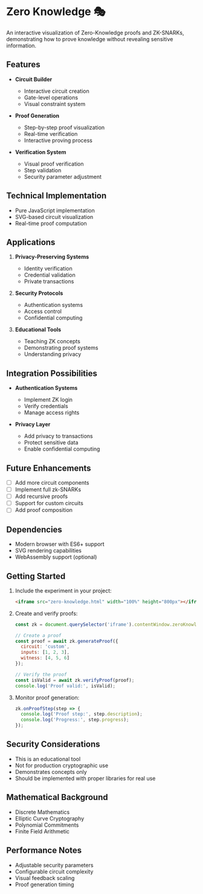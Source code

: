 # Zero Knowledge 🎭

An interactive visualization of Zero-Knowledge proofs and ZK-SNARKs, demonstrating how to prove knowledge without revealing sensitive information.

## Features

- **Circuit Builder**
  - Interactive circuit creation
  - Gate-level operations
  - Visual constraint system

- **Proof Generation**
  - Step-by-step proof visualization
  - Real-time verification
  - Interactive proving process

- **Verification System**
  - Visual proof verification
  - Step validation
  - Security parameter adjustment

## Technical Implementation

- Pure JavaScript implementation
- SVG-based circuit visualization
- Real-time proof computation

## Applications

1. **Privacy-Preserving Systems**
   - Identity verification
   - Credential validation
   - Private transactions

2. **Security Protocols**
   - Authentication systems
   - Access control
   - Confidential computing

3. **Educational Tools**
   - Teaching ZK concepts
   - Demonstrating proof systems
   - Understanding privacy

## Integration Possibilities

- **Authentication Systems**
  - Implement ZK login
  - Verify credentials
  - Manage access rights

- **Privacy Layer**
  - Add privacy to transactions
  - Protect sensitive data
  - Enable confidential computing

## Future Enhancements

- [ ] Add more circuit components
- [ ] Implement full zk-SNARKs
- [ ] Add recursive proofs
- [ ] Support for custom circuits
- [ ] Add proof composition

## Dependencies

- Modern browser with ES6+ support
- SVG rendering capabilities
- WebAssembly support (optional)

## Getting Started

1. Include the experiment in your project:
   ```html
   <iframe src="zero-knowledge.html" width="100%" height="800px"></iframe>
   ```

2. Create and verify proofs:
   ```javascript
   const zk = document.querySelector('iframe').contentWindow.zeroKnowledge;
   
   // Create a proof
   const proof = await zk.generateProof({
     circuit: 'custom',
     inputs: [1, 2, 3],
     witness: [4, 5, 6]
   });
   
   // Verify the proof
   const isValid = await zk.verifyProof(proof);
   console.log('Proof valid:', isValid);
   ```

3. Monitor proof generation:
   ```javascript
   zk.onProofStep(step => {
     console.log('Proof step:', step.description);
     console.log('Progress:', step.progress);
   });
   ```

## Security Considerations

- This is an educational tool
- Not for production cryptographic use
- Demonstrates concepts only
- Should be implemented with proper libraries for real use

## Mathematical Background

- Discrete Mathematics
- Elliptic Curve Cryptography
- Polynomial Commitments
- Finite Field Arithmetic

## Performance Notes

- Adjustable security parameters
- Configurable circuit complexity
- Visual feedback scaling
- Proof generation timing
